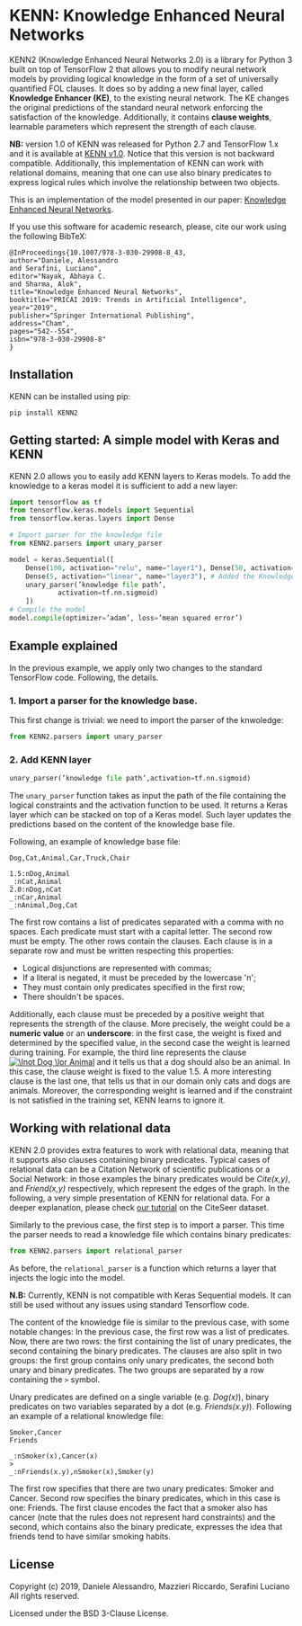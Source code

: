 # KENN: Knowledge Enhanced Neural Networks

KENN2 (Knowledge Enhanced Neural Networks 2.0) is a library for Python 3 built on top of TensorFlow 2 that allows you to modify neural network models by providing logical knowledge in the form of a set of universally quantified FOL clauses. It does so by adding a new final layer, called **Knowledge Enhancer (KE)**, to the existing neural network. The KE changes the original predictions of the standard neural network enforcing the satisfaction of the knowledge. Additionally, it contains **clause weights**, learnable parameters which represent the strength of each clause.

**NB:** version 1.0 of KENN was released for Python 2.7 and TensorFlow 1.x and it is available at [KENN v1.0](https://github.com/DanieleAlessandro/KENN). Notice that this version is not backward compatible. Additionally, this implementation of KENN can work with relational domains, meaning that one can use also binary predicates to express logical rules which involve the relationship between two objects.

This is an implementation of the model presented in our paper:
[Knowledge Enhanced Neural Networks](https://link.springer.com/chapter/10.1007/978-3-030-29908-8_43).

If you use this software for academic research, please, cite our work using the following BibTeX:

```
@InProceedings{10.1007/978-3-030-29908-8_43,
author="Daniele, Alessandro
and Serafini, Luciano",
editor="Nayak, Abhaya C.
and Sharma, Alok",
title="Knowledge Enhanced Neural Networks",
booktitle="PRICAI 2019: Trends in Artificial Intelligence",
year="2019",
publisher="Springer International Publishing",
address="Cham",
pages="542--554",
isbn="978-3-030-29908-8"
}
```

## Installation

KENN can be installed using pip:

```
pip install KENN2
```

## Getting started: A simple model with Keras and KENN

KENN 2.0 allows you to easily add KENN layers to Keras models. To add the knowledge to a keras model it is sufficient to add a new layer:

```python
import tensorflow as tf
from tensorflow.keras.models import Sequential
from tensorflow.keras.layers import Dense

# Import parser for the knowledge file
from KENN2.parsers import unary_parser

model = keras.Sequential([
    Dense(100, activation="relu", name="layer1"), Dense(50, activation="relu", name="layer2"), # Last NN layer
    Dense(5, activation="linear", name="layer3"), # Added the Knowledge Enhancer
    unary_parser(’knowledge file path’,
            activation=tf.nn.sigmoid)
    ])
# Compile the model
model.compile(optimizer=’adam’, loss=’mean squared error’)
```

## Example explained

In the previous example, we apply only two changes to the standard TensorFlow code. Following, the details.

### **1. Import a parser for the knowledge base.**

This first change is trivial: we need to import the parser of the knwoledge:

```python
from KENN2.parsers import unary_parser
```

### **2. Add KENN layer**

```python
unary_parser(’knowledge file path’,activation=tf.nn.sigmoid)
```

The `unary_parser` function takes as input the path of the file containing the logical constraints and the activation function to be used. It returns a Keras layer which can be stacked on top of a Keras model. Such layer updates the predictions based on the content of the knowledge base file.

Following, an example of knowledge base file:

```
Dog,Cat,Animal,Car,Truck,Chair

1.5:nDog,Animal
_:nCat,Animal
2.0:nDog,nCat
_:nCar,Animal
_:nAnimal,Dog,Cat
```

The first row contains a list of predicates separated with a comma with no spaces. Each predicate must start with a capital letter. The second row must be empty. The other rows contain the clauses.
Each clause is in a separate row and must be written respecting this properties:

- Logical disjunctions are represented with commas;
- If a literal is negated, it must be preceded by the lowercase 'n';
- They must contain only predicates specified in the first row;
- There shouldn't be spaces.

Additionally, each clause must be preceded by a positive weight that represents the strength of the clause. More precisely, the weight could be a **numeric value** or an **underscore**: in the first case, the weight is fixed and determined by the specified value, in the second case the weight is learned during training. For example, the third line represents the clause
<a href="https://www.codecogs.com/eqnedit.php?latex=\lnot&space;Dog&space;\lor&space;Animal" target="_blank"><img src="https://latex.codecogs.com/gif.latex?\lnot&space;Dog&space;\lor&space;Animal" title="\lnot Dog \lor Animal" /></a>
and it tells us that a dog should also be an animal. In this case, the clause weight is fixed to the value 1.5. A more interesting clause is the last one, that tells us that in our domain only cats and dogs are animals. Moreover, the corresponding weight is learned and if the constraint is not satisfied in the training set, KENN learns to ignore it.

## Working with relational data

KENN 2.0 provides extra features to work with relational data, meaning that it supports also clauses containing binary predicates. Typical cases of relational data can be a Citation Network of scientific publications or a Social Network: in those examples the binary predicates would be _Cite(x,y)_, and _Friend(x,y)_ respectively, which represent the edges of the graph. In the following, a very simple presentation of KENN for relational data. For a deeper explanation, please check [our tutorial](https://github.com/rmazzier/KENN-Relational-Tutorial/tree/main) on the CiteSeer dataset.

Similarly to the previous case, the first step is to import a parser. This time the parser needs to read a knowledge file which contains binary predicates:

```python
from KENN2.parsers import relational_parser
```

As before, the `relational_parser` is a function which returns a layer that injects the logic into the model.

**N.B:** Currently, KENN is not compatible with Keras Sequential models. It can still be used without any issues using standard Tensorflow code.

The content of the knowledge file is similar to the previous case, with some notable changes:
In the previous case, the first row was a list of predicates. Now, there are two rows: the first containing the list of unary predicates, the second containing the binary predicates.
The clauses are also split in two groups: the first group contains only unary predicates, the second both unary and binary predicates. The two groups are separated by a row containing the `>` symbol.

Unary predicates are defined on a single variable (e.g. _Dog(x)_), binary predicates on two variables separated by a dot (e.g. _Friends(x.y)_).
Following an example of a relational knowledge file:

```
Smoker,Cancer
Friends

_:nSmoker(x),Cancer(x)
>
_:nFriends(x.y),nSmoker(x),Smoker(y)
```

The first row specifies that there are two unary predicates: Smoker and Cancer. Second row specifies the binary predicates, which in this case is one: Friends. The first clause encodes the fact that a smoker also has cancer (note that the rules does not represent hard constraints) and the second, which contains also the binary predicate, expresses the idea that friends tend to have similar smoking habits.

## License

Copyright (c) 2019, Daniele Alessandro, Mazzieri Riccardo, Serafini Luciano
All rights reserved.

Licensed under the BSD 3-Clause License.
